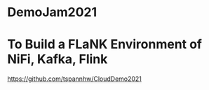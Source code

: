 # DemoJam2021


# To Build a FLaNK Environment of NiFi, Kafka, Flink

https://github.com/tspannhw/CloudDemo2021

